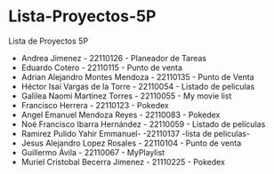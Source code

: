 # Lista-Proyectos-5P
Lista de Proyectos 5P
- Andrea Jimenez - 22110126 - Planeador de Tareas 
- Eduardo Cotero - 22110115 - Punto de venta
- Adrian Alejandro Montes Mendoza - 22110135 - Punto de Venta
- Héctor Isaí Vargas de la Torre - 22110054 - Listado de peliculas
- Galilea Naomi Martinez Torres - 22110055 - My movie list 
- Francisco Herrera - 22110123 - Pokedex
- Angel Emanuel Mendoza Reyes - 22110083 - Pokedex
- Noé Francisco Ibarra Hernández - 22110059 - Listado de películas
- Ramirez Pulido Yahir Emmanuel- -22110137  -lista de peliculas-
- Jesus Alejandro Lopez Rosales - 22110104 - Punto de venta
- Guillermo Ávila - 22110067 - MyPlaylist
- Muriel Cristobal Becerra Jimenez - 21110225 - Pokedex